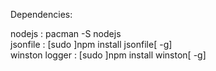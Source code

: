 Dependencies: 

nodejs : pacman -S nodejs  
jsonfile : [sudo ]npm install jsonfile[ -g]  
winston logger : [sudo ]npm install winston[ -g]